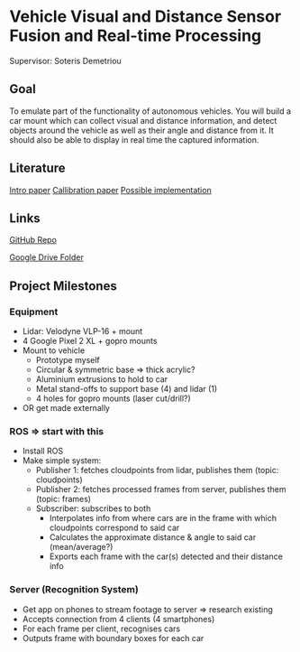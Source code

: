 # Vehicle Visual and Distance Sensor Fusion and Real-time Processing

Supervisor: Soteris Demetriou

## Goal
To emulate part of the functionality of autonomous vehicles. You will build a car mount which can collect visual and distance information, and detect objects around the vehicle as well as their angle and distance from it. It should also be able to display in real time the captured information.

## Literature
[Intro paper](http://seclab.illinois.edu/wp-content/uploads/2018/06/demetriou2018codrive.pdf)
[Callibration paper](https://pdfs.semanticscholar.org/ed15/5d1a146e0cba6be98fd7128461439f88732a.pdf)
[Possible implementation](https://github.com/laboshinl/but_calibration_camera_velodyne)

## Links
[GitHub Repo](https://github.com/belenbarbed/FYP-VehicleSensorFusion)

[Google Drive Folder](https://drive.google.com/drive/folders/1wz1pCsgVdYGVe1YnCs0_oeLTOG-cAbBa?usp=sharing)

## Project Milestones

### Equipment
  - Lidar: Velodyne VLP-16 + mount
  - 4 Google Pixel 2 XL + gopro mounts
  - Mount to vehicle
    - Prototype myself
    - Circular & symmetric base => thick acrylic?
    - Aluminium extrusions to hold to car
    - Metal stand-offs to support base (4) and lidar (1)
    - 4 holes for gopro mounts (laser cut/drill?)
  - OR get made externally

### ROS => start with this
  - Install ROS
  - Make simple system:
    - Publisher 1: fetches cloudpoints from lidar, publishes them (topic: cloudpoints)
    - Publisher 2: fetches processed frames from server, publishes them (topic: frames)
    - Subscriber: subscribes to both
      - Interpolates info from where cars are in the frame with which cloudpoints correspond to said car
      - Calculates the approximate distance & angle to said car (mean/average?)
      - Exports each frame with the car(s) detected and their distance info

### Server (Recognition System)
  - Get app on phones to stream footage to server => research existing
  - Accepts connection from 4 clients (4 smartphones)
  - For each frame per client, recognises cars
  - Outputs frame with boundary boxes for each car

